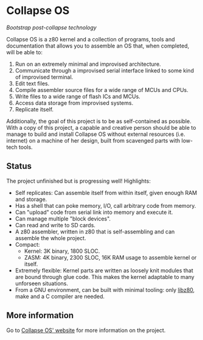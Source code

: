 # Collapse OS

*Bootstrap post-collapse technology*

Collapse OS is a z80 kernel and a collection of programs, tools and
documentation that allows you to assemble an OS that, when completed, will be
able to:

1. Run on an extremely minimal and improvised architecture.
2. Communicate through a improvised serial interface linked to some kind of
   improvised terminal.
3. Edit text files.
4. Compile assembler source files for a wide range of MCUs and CPUs.
5. Write files to a wide range of flash ICs and MCUs.
6. Access data storage from improvised systems.
7. Replicate itself.

Additionally, the goal of this project is to be as self-contained as possible.
With a copy of this project, a capable and creative person should be able to
manage to build and install Collapse OS without external resources (i.e.
internet) on a machine of her design, built from scavenged parts with low-tech
tools.

## Status

The project unfinished but is progressing well! Highlights:

* Self replicates: Can assemble itself from within itself, given enough RAM and
  storage.
* Has a shell that can poke memory, I/O, call arbitrary code from memory.
* Can "upload" code from serial link into memory and execute it.
* Can manage multiple "block devices".
* Can read and write to SD cards.
* A z80 assembler, written in z80 that is self-assembling and can assemble the
  whole project.
* Compact:
  * Kernel: 3K binary, 1800 SLOC.
  * ZASM: 4K binary, 2300 SLOC, 16K RAM usage to assemble kernel or itself.
* Extremely flexible: Kernel parts are written as loosely knit modules that
  are bound through glue code. This makes the kernel adaptable to many unforseen
  situations.
* From a GNU environment, can be built with minimal tooling: only
  [libz80][libz80], make and a C compiler are needed.

## More information

Go to [Collapse OS' website](https://collapseos.org) for more information on the
project.

[libz80]: https://github.com/ggambetta/libz80
